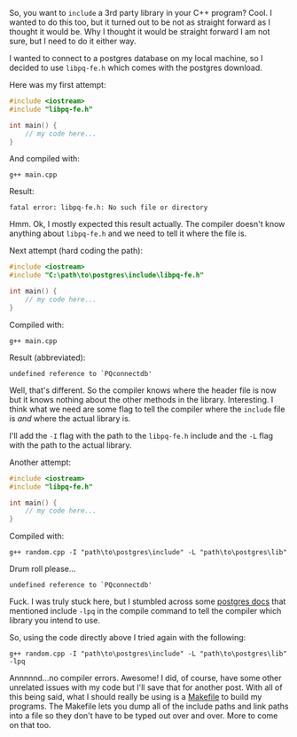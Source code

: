 So, you want to `include` a 3rd party library in your C++ program? Cool. I wanted to do this too, but it turned out to be not as straight forward as I thought it would be. Why I thought it would be straight forward I am not sure, but I need to do it either way.

I wanted to connect to a postgres database on my local machine, so I decided to use `libpq-fe.h` which comes with the postgres download. 

Here was my first attempt:

```C++
#include <iostream>
#include "libpq-fe.h"

int main() {
    // my code here...
}
```
And compiled with:
```
g++ main.cpp
```
Result:
```
fatal error: libpq-fe.h: No such file or directory
```

Hmm. Ok, I mostly expected this result actually. The compiler doesn't know anything about `libpq-fe.h` and we need to tell it where the file is.

Next attempt (hard coding the path):
```C++
#include <iostream>
#include "C:\path\to\postgres\include\libpq-fe.h"

int main() {
    // my code here...
}
```
Compiled with:
```
g++ main.cpp
```
Result (abbreviated):
```
undefined reference to `PQconnectdb'
```
Well, that's different. So the compiler knows where the header file is now but it knows nothing about the other methods in the library. Interesting. I think what we need are some flag to tell the compiler where the `include` file is _and_ where the actual library is.

I'll add the `-I` flag with the path to the `libpq-fe.h` include and the `-L` flag with the path to the actual library.

Another attempt:
```C++
#include <iostream>
#include "libpq-fe.h"

int main() {
    // my code here...
}
```
Compiled with:
```
g++ random.cpp -I "path\to\postgres\include" -L "path\to\postgres\lib"
```
Drum roll please...
```
undefined reference to `PQconnectdb'
```
Fuck. I was truly stuck here, but I stumbled across some [postgres docs](https://www.postgresql.org/docs/9.4/static/libpq-build.html) that mentioned include `-lpq` in the compile command to tell the compiler which library you intend to use.

So, using the code directly above I tried again with the following:
```
g++ random.cpp -I "path\to\postgres\include" -L "path\to\postgres\lib" -lpq
```

Annnnnd...no compiler errors. Awesome! I did, of course, have some other unrelated issues with my code but I'll save that for another post. With all of this being said, what I should really be using is a [Makefile](https://stackoverflow.com/questions/2481269/how-to-make-a-simple-c-makefile) to build my programs. The Makefile lets you dump all of the include paths and link paths into a file so they don't have to be typed out over and over. More to come on that too.